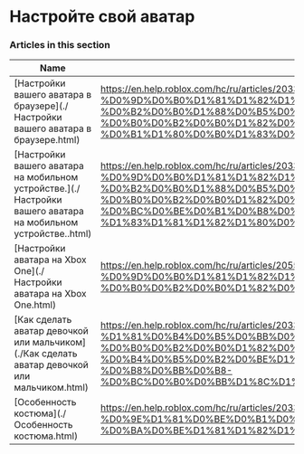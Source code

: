 # Настройте свой аватар  
### Articles in this section
Name|URL
-|-
[Настройки вашего аватара в браузере](./Настройки вашего аватара в браузере.html) |https://en.help.roblox.com/hc/ru/articles/203313600-%D0%9D%D0%B0%D1%81%D1%82%D1%80%D0%BE%D0%B9%D0%BA%D0%B8-%D0%B2%D0%B0%D1%88%D0%B5%D0%B3%D0%BE-%D0%B0%D0%B2%D0%B0%D1%82%D0%B0%D1%80%D0%B0-%D0%B2-%D0%B1%D1%80%D0%B0%D1%83%D0%B7%D0%B5%D1%80%D0%B5
[Настройки вашего аватара на мобильном устройстве.](./Настройки вашего аватара на мобильном устройстве..html) |https://en.help.roblox.com/hc/ru/articles/203313510-%D0%9D%D0%B0%D1%81%D1%82%D1%80%D0%BE%D0%B9%D0%BA%D0%B8-%D0%B2%D0%B0%D1%88%D0%B5%D0%B3%D0%BE-%D0%B0%D0%B2%D0%B0%D1%82%D0%B0%D1%80%D0%B0-%D0%BD%D0%B0-%D0%BC%D0%BE%D0%B1%D0%B8%D0%BB%D1%8C%D0%BD%D0%BE%D0%BC-%D1%83%D1%81%D1%82%D1%80%D0%BE%D0%B9%D1%81%D1%82%D0%B2%D0%B5-
[Настройки аватара на Xbox One](./Настройки аватара на Xbox One.html) |https://en.help.roblox.com/hc/ru/articles/205557353-%D0%9D%D0%B0%D1%81%D1%82%D1%80%D0%BE%D0%B9%D0%BA%D0%B8-%D0%B0%D0%B2%D0%B0%D1%82%D0%B0%D1%80%D0%B0-%D0%BD%D0%B0-Xbox-One
[Как сделать аватар девочкой или мальчиком](./Как сделать аватар девочкой или мальчиком.html) |https://en.help.roblox.com/hc/ru/articles/203313700-%D0%9A%D0%B0%D0%BA-%D1%81%D0%B4%D0%B5%D0%BB%D0%B0%D1%82%D1%8C-%D0%B0%D0%B2%D0%B0%D1%82%D0%B0%D1%80-%D0%B4%D0%B5%D0%B2%D0%BE%D1%87%D0%BA%D0%BE%D0%B9-%D0%B8%D0%BB%D0%B8-%D0%BC%D0%B0%D0%BB%D1%8C%D1%87%D0%B8%D0%BA%D0%BE%D0%BC
[Особенность костюма](./Особенность костюма.html) |https://en.help.roblox.com/hc/ru/articles/203313710-%D0%9E%D1%81%D0%BE%D0%B1%D0%B5%D0%BD%D0%BD%D0%BE%D1%81%D1%82%D1%8C-%D0%BA%D0%BE%D1%81%D1%82%D1%8E%D0%BC%D0%B0